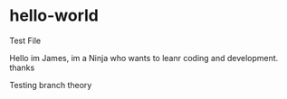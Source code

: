 # hello-world
Test File 


Hello im James, im a Ninja who wants to leanr coding and development. thanks 

Testing branch theory
